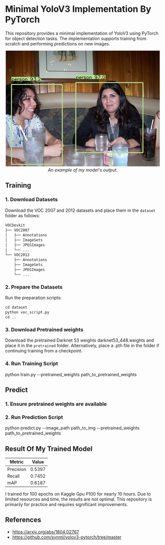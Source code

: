 # Minimal YoloV3 Implementation By PyTorch

This repository provides a minimal implementation of YoloV3 using PyTorch for object detection tasks. The implementation supports training from scratch and performing predictions on new images.
<p align="center">
  <img src="dataset/predicted_000035.jpg"><br/>
  <i>An example of my model's output.</i>
</p>

## Training

### 1. Download Datasets
Download the VOC 2007 and 2012 datasets and place them in the `dataset` folder as follows:
  ```
  VOCDevkit
  ├── VOC2007
  │   ├── Annotations  
  │   ├── ImageSets
  │   ├── JPEGImages
  │   └── ...
  └── VOC2012
      ├── Annotations  
      ├── ImageSets
      ├── JPEGImages
      └── ...
  ```
### 2. Prepare the Datasets
Run the preparation scripts:
```
cd dataset
python voc_script.py
cd ..
```
### 3. Download Pretrained weights
Download the pretrained Darknet 53 weights darknet53_448.weights and place it in the `pretrained` folder. Alternatively, place a .pth file in the folder if continuing training from a checkpoint.
### 4. Run Training Script
python train.py --pretrained_weights path_to_pretrained_weights

## Predict
### 1. Ensure pretrained weights are available
### 2. Run Prediction Script
python predict.py --image_path path_to_img --pretrained_weights path_to_pretrained_weights

## Result Of My Trained Model

| Metric    | Value  |
|-----------|--------|
| Precision | 0.5397 |
| Recall    | 0.7452 |
| mAP       | 0.6187 |

I trained for 100 epochs on Kaggle Gpu P100 for nearly 10 hours. Due to limited resources and time, the results are not optimal. This repository is primarily for practice and requires significant improvements.

## References

- https://arxiv.org/abs/1804.02767
- https://github.com/synml/yolov3-pytorch/tree/master 
